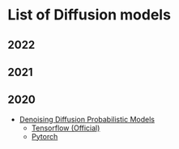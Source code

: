 # List of Diffusion models

## 2022

## 2021

## 2020

*  [Denoising Diffusion Probabilistic Models](https://proceedings.neurips.cc/paper/2020/file/4c5bcfec8584af0d967f1ab10179ca4b-Paper.pdf)
    * [Tensorflow (Official)](https://github.com/hojonathanho/diffusion)
    * [Pytorch](https://github.com/lucidrains/denoising-diffusion-pytorch)


